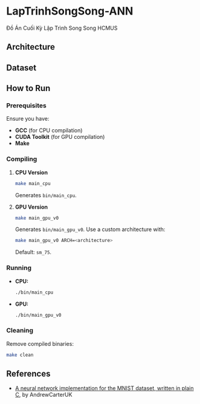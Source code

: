 # LapTrinhSongSong-ANN
Đồ Án Cuối Kỳ Lập Trình Song Song HCMUS

## Architecture

## Dataset

## How to Run

### Prerequisites
Ensure you have:
- **GCC** (for CPU compilation)
- **CUDA Toolkit** (for GPU compilation)
- **Make**

### Compiling
1. **CPU Version**
   ```bash
   make main_cpu
   ```
   Generates `bin/main_cpu`.

2. **GPU Version**
   ```bash
   make main_gpu_v0
   ```
   Generates `bin/main_gpu_v0`. Use a custom architecture with:
   ```bash
   make main_gpu_v0 ARCH=<architecture>
   ```
   Default: `sm_75`.

### Running
- **CPU:**
  ```bash
  ./bin/main_cpu
  ```
- **GPU:**
  ```bash
  ./bin/main_gpu_v0
  ```

### Cleaning
Remove compiled binaries:
```bash
make clean
```

## References
- [A neural network implementation for the MNIST dataset, written in plain C](https://github.com/AndrewCarterUK/mnist-neural-network-plain-c.git), by AndrewCarterUK